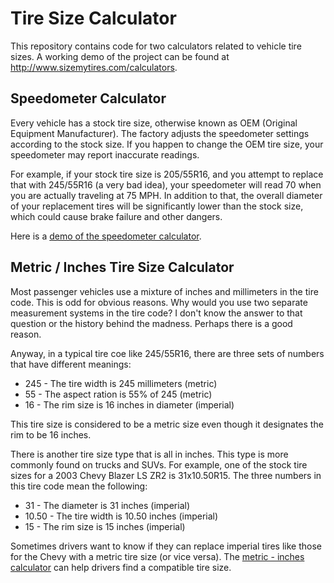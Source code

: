 Tire Size Calculator
====================

This repository contains code for two calculators related to vehicle tire sizes.  A working demo of the project can be found at http://www.sizemytires.com/calculators.

<h2>Speedometer Calculator</h2>
Every vehicle has a stock tire size, otherwise known as OEM (Original Equipment Manufacturer).  The factory adjusts the speedometer settings according to the stock size.  If you happen to change the OEM tire size, your speedometer may report inaccurate readings.

For example, if your stock tire size is 205/55R16, and you attempt to replace that with 245/55R16 (a very bad idea), your speedometer will read 70 when you are actually traveling at 75 MPH.  In addition to that, the overall diameter of your replacement tires will be significantly lower than the stock size, which could cause brake failure and other dangers.

Here is a <a href="http://www.sizemytires.com/calculators/speedometer">demo of the speedometer calculator</a>.

<h2>Metric / Inches Tire Size Calculator</h2>
Most passenger vehicles use a mixture of inches and millimeters in the tire code.  This is odd for obvious reasons.  Why would you use two separate measurement systems in the tire code?  I don't know the answer to that question or the history behind the madness.  Perhaps there is a good reason.

Anyway, in a typical tire coe like 245/55R16, there are three sets of numbers that have different meanings:

<ul>
  <li>245 - The tire width is 245 millimeters (metric)</li>
  <li>55 - The aspect ration is 55% of 245 (metric)</li>
  <li>16 - The rim size is 16 inches in diameter (imperial)</li>
</ul>

This tire size is considered to be a metric size even though it designates the rim to be 16 inches.

There is another tire size type that is all in inches.  This type is more commonly found on trucks and SUVs.  For example, one of the stock tire sizes for a 2003 Chevy Blazer LS ZR2 is 31x10.50R15.  The three numbers in this tire code mean the following:

<ul>
  <li>31 - The diameter is 31 inches (imperial)</li>
  <li>10.50 - The tire width is 10.50 inches (imperial)</li>
  <li>15 - The rim size is 15 inches (imperial)</li>
</ul>

Sometimes drivers want to know if they can replace imperial tires like those for the Chevy with a metric tire size (or vice versa).  The <a href="http://www.sizemytires.com/calculators/metric-inches">metric - inches calculator</a> can help drivers find a compatible tire size.

